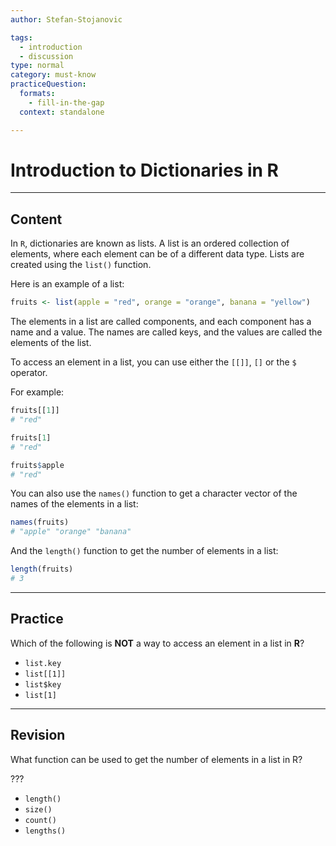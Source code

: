 ```yaml
---
author: Stefan-Stojanovic

tags:
  - introduction
  - discussion
type: normal
category: must-know
practiceQuestion:
  formats:
    - fill-in-the-gap
  context: standalone

---
```


# Introduction to Dictionaries in R

---

## Content

In `R`, dictionaries are known as lists. A list is an ordered collection of elements, where each element can be of a different data type. Lists are created using the `list()` function.

Here is an example of a list:
```r
fruits <- list(apple = "red", orange = "orange", banana = "yellow")
```

The elements in a list are called components, and each component has a name and a value. The names are called keys, and the values are called the elements of the list.

To access an element in a list, you can use either the `[[]]`, `[]` or the `$` operator. 

For example:
```r
fruits[[1]]
# "red"

fruits[1]
# "red"

fruits$apple
# "red"
```

You can also use the `names()` function to get a character vector of the names of the elements in a list:
```r
names(fruits)
# "apple" "orange" "banana"
```

And the `length()` function to get the number of elements in a list:
```r
length(fruits)
# 3
```


---
## Practice

Which of the following is **NOT** a way to access an element in a list in **R**?

- `list.key`
- `list[[1]]`
- `list$key`
- `list[1]`

---
## Revision

What function can be used to get the number of elements in a list in R?

???

- `length()`
- `size()`
- `count()`
- `lengths()`